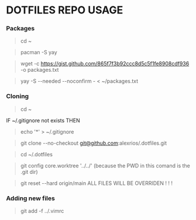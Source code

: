 # DOTFILES REPO USAGE

### Packages
> cd ~
 
> pacman -S yay

> wget -c https://gist.github.com/865f7f3b92ccc8d5c5f1fe8908cdf936 -o packages.txt

> yay -S --needed --noconfirm - < ~/packages.txt

### Cloning
> cd ~

IF ~/.gitignore not exists THEN
> echo '*' > ~/.gitignore

> git clone --no-checkout git@github.com:alexrios/.dotfiles.git

> cd ~/.dotfiles

> git config core.worktree '../../' 
(because the PWD in this comand is the .git dir)

> git reset --hard origin/main
ALL FILES WILL BE OVERRIDEN ! ! !

### Adding new files
> git add -f ../.vimrc

